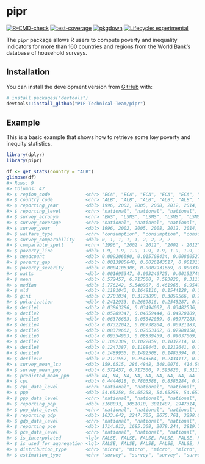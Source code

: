 
<!-- README.md is generated from README.Rmd. Please edit that file -->

# pipr

<!-- badges: start -->

[![R-CMD-check](https://github.com/PIP-Technical-Team/pipr/workflows/R-CMD-check/badge.svg)](https://github.com/PIP-Technical-Team/pipr/actions?workflow=R-CMD-check)
[![test-coverage](https://github.com/PIP-Technical-Team/pipr/workflows/test-coverage/badge.svg)](https://github.com/PIP-Technical-Team/pipr/actions)
[![pkgdown](https://github.com/PIP-Technical-Team/pipr/workflows/pkgdown/badge.svg)](https://github.com/PIP-Technical-Team/pipr/actions)
[![Lifecycle:
experimental](https://img.shields.io/badge/lifecycle-experimental-orange.svg)](https://lifecycle.r-lib.org/articles/stages.html#experimental)
<!-- badges: end -->

The `pipr` package allows R users to compute poverty and inequality
indicators for more than 160 countries and regions from the World Bank’s
database of household surveys.

## Installation

You can install the development version from
[GitHub](https://github.com/) with:

``` r
# install.packages("devtools")
devtools::install_github("PIP-Technical-Team/pipr")
```

## Example

This is a basic example that shows how to retrieve some key poverty and
inequity statistics.

``` r
library(dplyr)
library(pipr)

df <- get_stats(country = "ALB")
glimpse(df)
#> Rows: 9
#> Columns: 47
#> $ region_code             <chr> "ECA", "ECA", "ECA", "ECA", "ECA", "ECA", "ECA~
#> $ country_code            <chr> "ALB", "ALB", "ALB", "ALB", "ALB", "ALB", "ALB~
#> $ reporting_year          <dbl> 1996, 2002, 2005, 2008, 2012, 2014, 2015, 2016~
#> $ reporting_level         <chr> "national", "national", "national", "national"~
#> $ survey_acronym          <chr> "EWS", "LSMS", "LSMS", "LSMS", "LSMS", "HBS", ~
#> $ survey_coverage         <chr> "national", "national", "national", "national"~
#> $ survey_year             <dbl> 1996, 2002, 2005, 2008, 2012, 2014, 2015, 2016~
#> $ welfare_type            <chr> "consumption", "consumption", "consumption", "~
#> $ survey_comparability    <dbl> 0, 1, 1, 1, 1, 2, 2, 2, 2
#> $ comparable_spell        <chr> "1996", "2002 - 2012", "2002 - 2012", "2002 - ~
#> $ poverty_line            <dbl> 1.9, 1.9, 1.9, 1.9, 1.9, 1.9, 1.9, 1.9, 1.9
#> $ headcount               <dbl> 0.009206690, 0.015708434, 0.008605271, 0.00313~
#> $ poverty_gap             <dbl> 0.0013985640, 0.0026143517, 0.0013114397, 0.00~
#> $ poverty_severity        <dbl> 0.0004106306, 0.0007931669, 0.0003343455, 0.00~
#> $ watts                   <dbl> 0.001695347, 0.003246725, 0.001527466, 0.00059~
#> $ mean                    <dbl> 6.572457, 6.717500, 7.593820, 8.311160, 7.8828~
#> $ median                  <dbl> 5.776242, 5.540987, 6.461965, 6.954994, 6.8252~
#> $ mld                     <dbl> 0.1191043, 0.1648116, 0.1544128, 0.1488934, 0.~
#> $ gini                    <dbl> 0.2701034, 0.3173898, 0.3059566, 0.2998467, 0.~
#> $ polarization            <dbl> 0.2412933, 0.2689816, 0.2545287, 0.2473111, 0.~
#> $ decile1                 <dbl> 0.03863286, 0.03494002, 0.03482536, 0.03733625~
#> $ decile2                 <dbl> 0.05289347, 0.04859444, 0.04920109, 0.05136781~
#> $ decile3                 <dbl> 0.06378683, 0.05842059, 0.05977283, 0.06088472~
#> $ decile4                 <dbl> 0.07322042, 0.06738204, 0.06921183, 0.06983584~
#> $ decile5                 <dbl> 0.08379662, 0.07653102, 0.07988158, 0.07912079~
#> $ decile6                 <dbl> 0.09354903, 0.08839459, 0.09037069, 0.08924133~
#> $ decile7                 <dbl> 0.1082309, 0.1022859, 0.1037214, 0.1029873, 0.~
#> $ decile8                 <dbl> 0.1247387, 0.1198443, 0.1212641, 0.1192908, 0.~
#> $ decile9                 <dbl> 0.1489955, 0.1492508, 0.1483394, 0.1453520, 0.~
#> $ decile10                <dbl> 0.2121557, 0.2543564, 0.2434117, 0.2445831, 0.~
#> $ survey_mean_lcu         <dbl> 159.6515, 286.4848, 348.0076, 414.5642, 439.57~
#> $ survey_mean_ppp         <dbl> 6.572457, 6.717500, 7.593820, 8.311160, 7.8828~
#> $ predicted_mean_ppp      <dbl> NA, NA, NA, NA, NA, NA, NA, NA, NA
#> $ cpi                     <dbl> 0.4444618, 0.7803388, 0.8385284, 0.9126820, 1.~
#> $ cpi_data_level          <chr> "national", "national", "national", "national"~
#> $ ppp                     <dbl> 54.65258, 54.65258, 54.65258, 54.65258, 54.652~
#> $ ppp_data_level          <chr> "national", "national", "national", "national"~
#> $ reporting_pop           <dbl> 3168033, 3051010, 3011487, 2947314, 2900401, 2~
#> $ pop_data_level          <chr> "national", "national", "national", "national"~
#> $ reporting_gdp           <dbl> 1633.642, 2247.705, 2675.761, 3298.606, 3736.3~
#> $ gdp_data_level          <chr> "national", "national", "national", "national"~
#> $ reporting_pce           <dbl> 1714.813, 1685.368, 2079.244, 2819.736, 2989.8~
#> $ pce_data_level          <chr> "national", "national", "national", "national"~
#> $ is_interpolated         <lgl> FALSE, FALSE, FALSE, FALSE, FALSE, FALSE, FALS~
#> $ is_used_for_aggregation <lgl> FALSE, FALSE, FALSE, FALSE, FALSE, FALSE, FALS~
#> $ distribution_type       <chr> "micro", "micro", "micro", "micro", "micro", "~
#> $ estimation_type         <chr> "survey", "survey", "survey", "survey", "surve~
```
